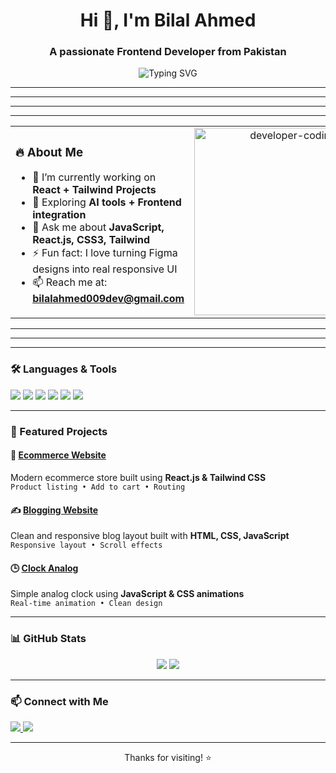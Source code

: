 <h1 align="center">Hi 👋, I'm Bilal Ahmed</h1>
<h3 align="center">A passionate Frontend Developer from Pakistan</h3>

<p align="center">
  <img src="https://readme-typing-svg.herokuapp.com?font=Fira+Code&weight=500&size=22&duration=4000&pause=1000&color=61DAFB&center=true&width=435&lines=React+%2B+Tailwind+Developer;Frontend+Engineer+%7C+UI+Specialist;Building+Pixel+Perfect+Web+Apps" alt="Typing SVG" />
</p>

---

---

---

---

<table>
  <tr>
    <td width="58%">

<h3>🔥 About Me</h3>

- 🔭 I’m currently working on <strong>React + Tailwind Projects</strong>  
- 🌱 Exploring <strong>AI tools + Frontend integration</strong>  
- 💬 Ask me about <strong>JavaScript, React.js, CSS3, Tailwind</strong>  
- ⚡ Fun fact: I love turning Figma designs into real responsive UI  
- 📫 Reach me at: <strong>bilalahmed009dev@gmail.com</strong>  

</td>
<td align="center" width="42%">

<img src="https://media.giphy.com/media/f3iwJFOVOwuy7K6FFw/giphy.gif" width="300" alt="developer-coding" />

</td>
  </tr>
</table>

---
---


---

### 🛠️ Languages & Tools
<p>
  <img src="https://img.shields.io/badge/HTML-E34F26?style=for-the-badge&logo=html5&logoColor=white"/>
  <img src="https://img.shields.io/badge/CSS-1572B6?style=for-the-badge&logo=css3&logoColor=white"/>
  <img src="https://img.shields.io/badge/JavaScript-F7DF1E?style=for-the-badge&logo=javascript&logoColor=black"/>
  <img src="https://img.shields.io/badge/React-20232A?style=for-the-badge&logo=react&logoColor=61DAFB"/>
  <img src="https://img.shields.io/badge/Tailwind_CSS-38B2AC?style=for-the-badge&logo=tailwind-css&logoColor=white"/>
  <img src="https://img.shields.io/badge/GitHub-181717?style=for-the-badge&logo=github&logoColor=white"/>
</p>

---

### 🚀 Featured Projects

#### 🛒 [Ecommerce Website](https://react-e-commerce-store-sooty.vercel.app/)
Modern ecommerce store built using **React.js & Tailwind CSS**  
`Product listing • Add to cart • Routing`

#### ✍️ [Blogging Website](https://bilalgithub009.github.io/blogging-website/)
Clean and responsive blog layout built with **HTML, CSS, JavaScript**  
`Responsive layout • Scroll effects`

#### 🕒 [Clock Analog](https://bilalgithub009.github.io/clock-analog/)
Simple analog clock using **JavaScript & CSS animations**  
`Real-time animation • Clean design`

---

### 📊 GitHub Stats
<p align="center">
  <img src="https://github-readme-stats.vercel.app/api?username=bilalgithub009&show_icons=true&theme=radical" />
  <img src="https://github-readme-streak-stats.herokuapp.com/?user=bilalgithub009&theme=radical" />
</p>

---

### 📫 Connect with Me

<p align="left">
  <a href="https://www.linkedin.com/in/bilal-raza-0082a8186/" target="_blank">
    <img src="https://img.shields.io/badge/LinkedIn-blue?style=for-the-badge&logo=linkedin&logoColor=white" />
  </a>
  <a href="https://twitter.com/bilalraza_attari" target="_blank">
    <img src="https://img.shields.io/badge/Twitter-1DA1F2?style=for-the-badge&logo=twitter&logoColor=white" />
  </a>
</p>

---

<p align="center">Thanks for visiting! ⭐️</p>
